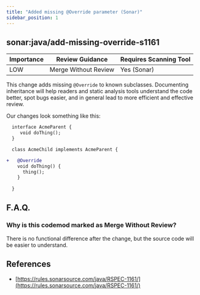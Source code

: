 ```yaml
---
title: "Added missing @Override parameter (Sonar)"
sidebar_position: 1
---
```


## sonar:java/add-missing-override-s1161 

| Importance  | Review Guidance      | Requires Scanning Tool |
|-------------|----------------------|------------------------|
| LOW | Merge Without Review | Yes (Sonar)     |

This change adds missing `@Override` to known subclasses. Documenting inheritance will help readers and static analysis tools understand the code better, spot bugs easier, and in general lead to more efficient and effective review.

Our changes look something like this:

```diff
  interface AcmeParent {
     void doThing();
  } 

  class AcmeChild implements AcmeParent {

+   @Override
    void doThing() {
      thing();
    }
    
  }
```

## F.A.Q.

### Why is this codemod marked as Merge Without Review?

There is no functional difference after the change, but the source code will be easier to understand.


## References
 * [https://rules.sonarsource.com/java/RSPEC-1161/](https://rules.sonarsource.com/java/RSPEC-1161/)
